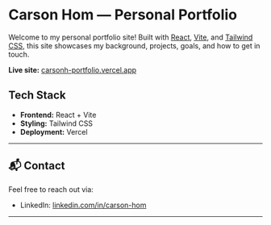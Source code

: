 # Carson Hom — Personal Portfolio

Welcome to my personal portfolio site! Built with [React](https://reactjs.org/), [Vite](https://vitejs.dev/), and [Tailwind CSS](https://tailwindcss.com/), this site showcases my background, projects, goals, and how to get in touch.

**Live site:** [carsonh-portfolio.vercel.app](https://portfolio-git-main-carson-homs-projects.vercel.app)

## Tech Stack

- **Frontend:** React + Vite
- **Styling:** Tailwind CSS
- **Deployment:** Vercel

---

## 📬 Contact

Feel free to reach out via:

- LinkedIn: [linkedin.com/in/carson-hom](https://linkedin.com/in/carson-hom)

---
